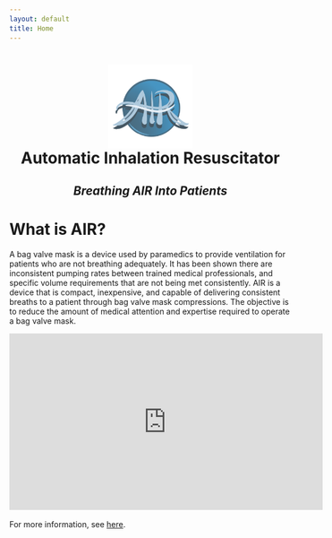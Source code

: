 ```yaml
---
layout: default
title: Home
---
```

<h1 align="center"><img src="/assets/img/air_logo.png" width="150" align="center"><br>Automatic Inhalation Resuscitator</h1>
<h2 align="center"><i>Breathing AIR Into Patients</i></h2>

# What is AIR?
A bag valve mask is a device used by paramedics to provide ventilation for patients who are not breathing adequately. It has been shown there are inconsistent pumping rates between trained medical professionals, and specific volume requirements that are not being met consistently. AIR is a device that is compact, inexpensive, and capable of delivering consistent breaths to a patient through bag valve mask compressions. The objective is to reduce the amount of medical attention and expertise required to operate a bag valve mask.

<p align="center">
  <iframe width="560" height="315" src="https://www.youtube.com/embed/0yB5J2ihjF8" frameborder="0" allow="accelerometer; autoplay; encrypted-media; gyroscope; picture-in-picture" allowfullscreen></iframe>
</p>

For more information, see <a href="/about.html">here</a>.
